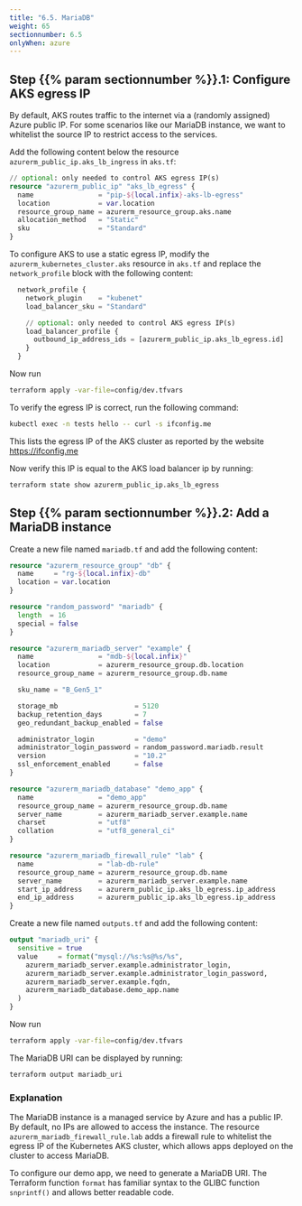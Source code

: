 ```yaml
---
title: "6.5. MariaDB"
weight: 65
sectionnumber: 6.5
onlyWhen: azure
---
```


## Step {{% param sectionnumber %}}.1: Configure AKS egress IP

By default, AKS routes traffic to the internet via a (randomly assigned) Azure public IP. For some scenarios like
our MariaDB instance, we want to whitelist the source IP to restrict access to the services.

Add the following content below the resource `azurerm_public_ip.aks_lb_ingress` in `aks.tf`:
```terraform
// optional: only needed to control AKS egress IP(s)
resource "azurerm_public_ip" "aks_lb_egress" {
  name                = "pip-${local.infix}-aks-lb-egress"
  location            = var.location
  resource_group_name = azurerm_resource_group.aks.name
  allocation_method   = "Static"
  sku                 = "Standard"
}
```

To configure AKS to use a static egress IP, modify the `azurerm_kubernetes_cluster.aks` resource in `aks.tf`
and replace the `network_profile` block with the following content:

```terraform
  network_profile {
    network_plugin    = "kubenet"
    load_balancer_sku = "Standard"

    // optional: only needed to control AKS egress IP(s)
    load_balancer_profile {
      outbound_ip_address_ids = [azurerm_public_ip.aks_lb_egress.id]
    }
  }
```

Now run
```bash
terraform apply -var-file=config/dev.tfvars
```

To verify the egress IP is correct, run the following command:
```bash
kubectl exec -n tests hello -- curl -s ifconfig.me
```

This lists the egress IP of the AKS cluster as reported by the website https://ifconfig.me

Now verify this IP is equal to the AKS load balancer ip by running:
```bash
terraform state show azurerm_public_ip.aks_lb_egress
```


## Step {{% param sectionnumber %}}.2: Add a MariaDB instance

Create a new file named `mariadb.tf` and add the following content:
```terraform
resource "azurerm_resource_group" "db" {
  name     = "rg-${local.infix}-db"
  location = var.location
}

resource "random_password" "mariadb" {
  length  = 16
  special = false
}

resource "azurerm_mariadb_server" "example" {
  name                = "mdb-${local.infix}"
  location            = azurerm_resource_group.db.location
  resource_group_name = azurerm_resource_group.db.name

  sku_name = "B_Gen5_1"

  storage_mb                   = 5120
  backup_retention_days        = 7
  geo_redundant_backup_enabled = false

  administrator_login          = "demo"
  administrator_login_password = random_password.mariadb.result
  version                      = "10.2"
  ssl_enforcement_enabled      = false
}

resource "azurerm_mariadb_database" "demo_app" {
  name                = "demo_app"
  resource_group_name = azurerm_resource_group.db.name
  server_name         = azurerm_mariadb_server.example.name
  charset             = "utf8"
  collation           = "utf8_general_ci"
}

resource "azurerm_mariadb_firewall_rule" "lab" {
  name                = "lab-db-rule"
  resource_group_name = azurerm_resource_group.db.name
  server_name         = azurerm_mariadb_server.example.name
  start_ip_address    = azurerm_public_ip.aks_lb_egress.ip_address
  end_ip_address      = azurerm_public_ip.aks_lb_egress.ip_address
}
```

Create a new file named `outputs.tf` and add the following content:
```terraform
output "mariadb_uri" {
  sensitive = true
  value     = format("mysql://%s:%s@%s/%s",
    azurerm_mariadb_server.example.administrator_login,
    azurerm_mariadb_server.example.administrator_login_password,
    azurerm_mariadb_server.example.fqdn,
    azurerm_mariadb_database.demo_app.name
  )
}
```

Now run
```bash
terraform apply -var-file=config/dev.tfvars
```

The MariaDB URI can be displayed by running:
```bash
terraform output mariadb_uri
```


### Explanation

The MariaDB instance is a managed service by Azure and has a public IP. By default, no IPs are allowed to access
the instance. The resource `azurerm_mariadb_firewall_rule.lab` adds a firewall rule to whitelist the egress IP
of the Kubernetes AKS cluster, which allows apps deployed on the cluster to access MariaDB.

To configure our demo app, we need to generate a MariaDB URI. The Terraform function `format` has familiar syntax to
the GLIBC function `snprintf()` and allows better readable code.
